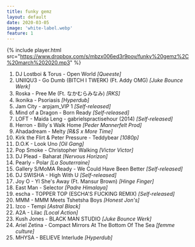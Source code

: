 ```yaml
---
title: funky gemz
layout: default
date: 2020-03-05
image: 'white-label.webp'
feature: 1
---
```


{% include player.html src="https://www.dropbox.com/s/mbzx006ed3r9pov/funky%20gemz%2C%20march%202020.mp3" %}

1. DJ Lostboi & Torus - Open World _[Queeste]_
2. UNIIQU3 - Go Dumb (BITCH I TWERK) (Ft. Addy OMG) _[Juke Bounce Werk]_
3. Roska - Pree Me (Ft. なかむらみなみ) _[RKS]_
4. Ikonika - Psoriasis _[Hyperdub]_
5. Jam City - arpjam_VIP 1 _[Self-released]_
6. Mind of a Dragon - Born Ready _[Self-released]_
7. LOFT - Maida Leng - gabrielspractisehour (2014) _[Self-released]_
8. Herron - Billy´s Walk Home _[Peder Mannerfelt Prod]_
9. Ahadadream - Melty _[R&S x More Time]_
10. Kirk the Flirt & Peter Pressure - Teddybear _[1080p]_
11. D.O.K - Look Uno _[Oil Gang]_
12. Pop Smoke - Christopher Walking _[Victor Victor]_
13. DJ Plead - Baharat _[Nervous Horizon]_
14. Pearly - Polar _[La Souterraine]_
15. Gallery S/MoMA Ready - We Could Have Been Better _[Self-released]_
16. DJ SWISHA - High With U _[Self-released]_
17. Joy O - Yl She's Away (Ft. Mansur Brown) _[Hinge Finger]_
18. East Man - Selector _[Padre Himalaya]_
19. escha - TOPPER TOP (ESCHA'S FUCKING REMIX) _[Self-released]_
20. MMM - MMM Meets Tshetsha Boys _[Honest Jon's]_
21. Izco - Tempi _[Astral Black]_
22. A2A - Lilac _[Local Action]_
23. Kush Jones - BLACK MAN STUDIO _[Juke Bounce Werk]_
24. Ariel Zetina - Compact Mirrors At The Bottom Of The Sea _[femme culture]_
25. MHYSA - BELIEVE Interlude _[Hyperdub]_
